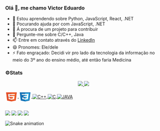 ### Olá 👋, me chamo Victor Eduardo 
<!-- - 🔭 I’m currently working on ... -->
- 🌱 Estou aprendendo sobre Python, JavaScript, React, .NET
- 🤔 Pocurando ajuda por com JavaScript, .NET
- 👯 Á procura de um projeto para contribuir
- 💬 Pergunte-me sobre C/C++, Java
- 📫 Entre em contato através do [LinkedIn](https://www.linkedin.com/in/victorear05/)
- 😄 Pronomes: Ele/dele
- ⚡ Fato engraçado: Decidi vir pro lado da tecnologia da informação no meio do 3º ano do ensino médio, até então faria Medicina

### ⚙️Stats
<div align="center">
  <a href="https://github.com/victorear05">
  <img height="180em" src="https://github-readme-stats.vercel.app/api?username=victorear05&show_icons=true&theme=dark&include_all_commits=true&count_private=true"/>
  <img height="180em" src="https://github-readme-stats.vercel.app/api/top-langs/?username=victorear05&layout=compact&langs_count=7&theme=dark"/>
</div>
<div style="display: inline_block"><br>
  <img align="center" alt="HTML" height="30" width="40" src="https://raw.githubusercontent.com/devicons/devicon/master/icons/html5/html5-original.svg">
  <img align="center" alt="CSS" height="30" width="40" src="https://raw.githubusercontent.com/devicons/devicon/master/icons/css3/css3-original.svg">
  <img align="center" alt="C++" height="30" width="40" src="https://cdn.jsdelivr.net/gh/devicons/devicon/icons/cplusplus/cplusplus-original.svg">
  <img align="center" alt="C" height="30" width="40" src="https://cdn.jsdelivr.net/gh/devicons/devicon/icons/c/c-original.svg">
  <img align="center" alt="JAVA" height="30" width="40" src="https://cdn.jsdelivr.net/gh/devicons/devicon/icons/java/java-original.svg">
</div>

##
  
<div> 
  <a href="https://www.linkedin.com/in/victorear05/" target="_blank"><img src="https://img.shields.io/badge/-LinkedIn-%230077B5?style=for-the-badge&logo=linkedin&logoColor=white" target="_blank"></a>
  <a href = "mailto:victorear05@gmail.com"><img src="https://img.shields.io/badge/-Gmail-%23333?style=for-the-badge&logo=gmail&logoColor=white" target="_blank"></a> 
  <a href="https://instagram.com/v.e_28/" target="_blank"><img src="https://img.shields.io/badge/-Instagram-%23E4405F?style=for-the-badge&logo=instagram&logoColor=white" target="_blank"></a>
 <a href="https://www.twitch.tv/victor_dudu_" target="_blank"><img src="https://img.shields.io/badge/Twitch-9146FF?style=for-the-badge&logo=twitch&logoColor=white" target="_blank"></a>
  
  ![Snake animation](https://github.com/rafaballerini/victorear05/blob/output/github-contribution-grid-snake.svg)
 
</div>
